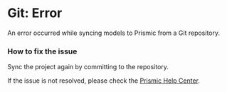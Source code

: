 # Git: Error

An error occurred while syncing models to Prismic from a Git repository.

### How to fix the issue

Sync the project again by committing to the repository.

If the issue is not resolved, please check the [Prismic Help Center](https://prismic.io/docs/help-center).
